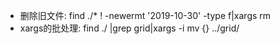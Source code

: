 + 删除旧文件: find ./* ! -newermt '2019-10-30' -type f|xargs rm
+ xargs的批处理: find ./ |grep grid|xargs -i mv {} ../grid/